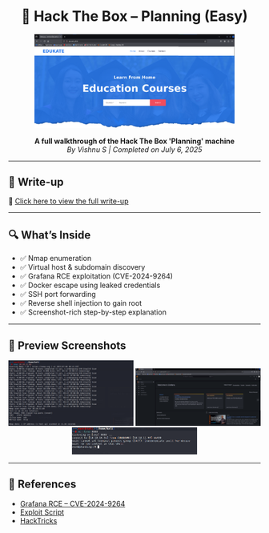 <h1 align="center">🧠 Hack The Box – Planning (Easy)</h1>

<p align="center">
  <img src="screenshots/planning.png" width="400" alt="Planning Machine Screenshot"/>
</p>

<p align="center">
  <b>A full walkthrough of the Hack The Box 'Planning' machine</b><br/>
  <i>By Vishnu S | Completed on July 6, 2025</i>
</p>

---

## 📄 Write-up

🔗 [Click here to view the full write-up](./Planning.md)

---

## 🔍 What’s Inside

- ✅ Nmap enumeration
- ✅ Virtual host & subdomain discovery
- ✅ Grafana RCE exploitation (CVE-2024-9264)
- ✅ Docker escape using leaked credentials
- ✅ SSH port forwarding
- ✅ Reverse shell injection to gain root
- ✅ Screenshot-rich step-by-step explanation

---

## 📸 Preview Screenshots

<p align="center">
  <img src="screenshots/nmap-scan.png" width="250"/>
  <img src="screenshots/grafana-login.png" width="250"/>
  <img src="screenshots/gained-rootshell.png" width="250"/>
</p>

---

## 🔗 References

- [Grafana RCE – CVE-2024-9264](https://cve.mitre.org/cgi-bin/cvename.cgi?name=CVE-2024-9264)
- [Exploit Script](https://github.com/z3k0sec/CVE-2024-9264-RCE-Exploit)
- [HackTricks](https://book.hacktricks.xyz/)
```
